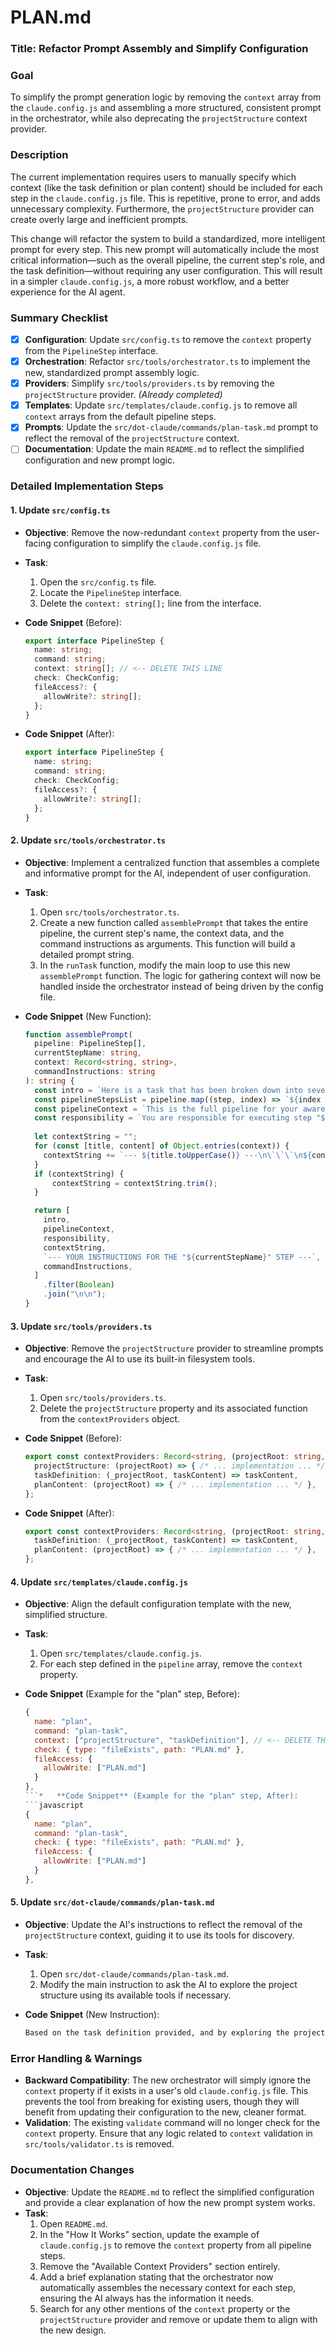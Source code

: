 
# PLAN.md

### **Title**: Refactor Prompt Assembly and Simplify Configuration

### **Goal**
To simplify the prompt generation logic by removing the `context` array from the `claude.config.js` and assembling a more structured, consistent prompt in the orchestrator, while also deprecating the `projectStructure` context provider.

### **Description**
The current implementation requires users to manually specify which context (like the task definition or plan content) should be included for each step in the `claude.config.js` file. This is repetitive, prone to error, and adds unnecessary complexity. Furthermore, the `projectStructure` provider can create overly large and inefficient prompts.

This change will refactor the system to build a standardized, more intelligent prompt for every step. This new prompt will automatically include the most critical information—such as the overall pipeline, the current step's role, and the task definition—without requiring any user configuration. This will result in a simpler `claude.config.js`, a more robust workflow, and a better experience for the AI agent.

### **Summary Checklist**

-   [x] **Configuration**: Update `src/config.ts` to remove the `context` property from the `PipelineStep` interface.
-   [x] **Orchestration**: Refactor `src/tools/orchestrator.ts` to implement the new, standardized prompt assembly logic.
-   [x] **Providers**: Simplify `src/tools/providers.ts` by removing the `projectStructure` provider. *(Already completed)*
-   [x] **Templates**: Update `src/templates/claude.config.js` to remove all `context` arrays from the default pipeline steps.
-   [x] **Prompts**: Update the `src/dot-claude/commands/plan-task.md` prompt to reflect the removal of the `projectStructure` context.
-   [ ] **Documentation**: Update the main `README.md` to reflect the simplified configuration and new prompt logic.

### **Detailed Implementation Steps**

#### 1. Update `src/config.ts`
*   **Objective**: Remove the now-redundant `context` property from the user-facing configuration to simplify the `claude.config.js` file.
*   **Task**:
    1.  Open the `src/config.ts` file.
    2.  Locate the `PipelineStep` interface.
    3.  Delete the `context: string[];` line from the interface.

*   **Code Snippet** (Before):
    ```typescript
    export interface PipelineStep {
      name: string;
      command: string;
      context: string[]; // <-- DELETE THIS LINE
      check: CheckConfig;
      fileAccess?: {
        allowWrite?: string[];
      };
    }
    ```
*   **Code Snippet** (After):
    ```typescript
    export interface PipelineStep {
      name: string;
      command: string;
      check: CheckConfig;
      fileAccess?: {
        allowWrite?: string[];
      };
    }
    ```

#### 2. Update `src/tools/orchestrator.ts`
*   **Objective**: Implement a centralized function that assembles a complete and informative prompt for the AI, independent of user configuration.
*   **Task**:
    1.  Open `src/tools/orchestrator.ts`.
    2.  Create a new function called `assemblePrompt` that takes the entire pipeline, the current step's name, the context data, and the command instructions as arguments. This function will build a detailed prompt string.
    3.  In the `runTask` function, modify the main loop to use this new `assemblePrompt` function. The logic for gathering context will now be handled inside the orchestrator instead of being driven by the config file.

*   **Code Snippet** (New Function):
    ```typescript
    function assemblePrompt(
      pipeline: PipelineStep[],
      currentStepName: string,
      context: Record<string, string>,
      commandInstructions: string
    ): string {
      const intro = `Here is a task that has been broken down into several steps. You are an autonomous agent responsible for completing one step at a time.`;
      const pipelineStepsList = pipeline.map((step, index) => `${index + 1}. ${step.name}`).join('\n');
      const pipelineContext = `This is the full pipeline for your awareness:\n${pipelineStepsList}`;
      const responsibility = `You are responsible for executing step "${currentStepName}".`;
      
      let contextString = "";
      for (const [title, content] of Object.entries(context)) {
        contextString += `--- ${title.toUpperCase()} ---\n\`\`\`\n${content.trim()}\n\`\`\`\n\n`;
      }
      if (contextString) {
          contextString = contextString.trim();
      }

      return [
        intro,
        pipelineContext,
        responsibility,
        contextString,
        `--- YOUR INSTRUCTIONS FOR THE "${currentStepName}" STEP ---`,
        commandInstructions,
      ]
        .filter(Boolean)
        .join("\n\n");
    }
    ```

#### 3. Update `src/tools/providers.ts`
*   **Objective**: Remove the `projectStructure` provider to streamline prompts and encourage the AI to use its built-in filesystem tools.
*   **Task**:
    1.  Open `src/tools/providers.ts`.
    2.  Delete the `projectStructure` property and its associated function from the `contextProviders` object.

*   **Code Snippet** (Before):
    ```typescript
    export const contextProviders: Record<string, (projectRoot: string, taskContent: string) => string> = {
      projectStructure: (projectRoot) => { /* ... implementation ... */ }, // <-- DELETE THIS
      taskDefinition: (_projectRoot, taskContent) => taskContent,
      planContent: (projectRoot) => { /* ... implementation ... */ },
    };
    ```
*   **Code Snippet** (After):
    ```typescript
    export const contextProviders: Record<string, (projectRoot: string, taskContent: string) => string> = {
      taskDefinition: (_projectRoot, taskContent) => taskContent,
      planContent: (projectRoot) => { /* ... implementation ... */ },
    };
    ```

#### 4. Update `src/templates/claude.config.js`
*   **Objective**: Align the default configuration template with the new, simplified structure.
*   **Task**:
    1.  Open `src/templates/claude.config.js`.
    2.  For each step defined in the `pipeline` array, remove the `context` property.

*   **Code Snippet** (Example for the "plan" step, Before):
    ```javascript
    {
      name: "plan",
      command: "plan-task",
      context: ["projectStructure", "taskDefinition"], // <-- DELETE THIS LINE
      check: { type: "fileExists", path: "PLAN.md" },
      fileAccess: {
        allowWrite: ["PLAN.md"]
      }
    },
    ```*   **Code Snippet** (Example for the "plan" step, After):
    ```javascript
    {
      name: "plan",
      command: "plan-task",
      check: { type: "fileExists", path: "PLAN.md" },
      fileAccess: {
        allowWrite: ["PLAN.md"]
      }
    },
    ```

#### 5. Update `src/dot-claude/commands/plan-task.md`
*   **Objective**: Update the AI's instructions to reflect the removal of the `projectStructure` context, guiding it to use its tools for discovery.
*   **Task**:
    1.  Open `src/dot-claude/commands/plan-task.md`.
    2.  Modify the main instruction to ask the AI to explore the project structure using its available tools if necessary.

*   **Code Snippet** (New Instruction):
    ```markdown
    Based on the task definition provided, and by exploring the project files if needed, create a clear, step-by-step implementation plan.
    ```

### **Error Handling & Warnings**
*   **Backward Compatibility**: The new orchestrator will simply ignore the `context` property if it exists in a user's old `claude.config.js` file. This prevents the tool from breaking for existing users, though they will benefit from updating their configuration to the new, cleaner format.
*   **Validation**: The existing `validate` command will no longer check for the `context` property. Ensure that any logic related to `context` validation in `src/tools/validator.ts` is removed.

### **Documentation Changes**
*   **Objective**: Update the `README.md` to reflect the simplified configuration and provide a clear explanation of how the new prompt system works.
*   **Task**:
    1.  Open `README.md`.
    2.  In the "How It Works" section, update the example of `claude.config.js` to remove the `context` property from all pipeline steps.
    3.  Remove the "Available Context Providers" section entirely.
    4.  Add a brief explanation stating that the orchestrator now automatically assembles the necessary context for each step, ensuring the AI always has the information it needs.
    5.  Search for any other mentions of the `context` property or the `projectStructure` provider and remove or update them to align with the new design.